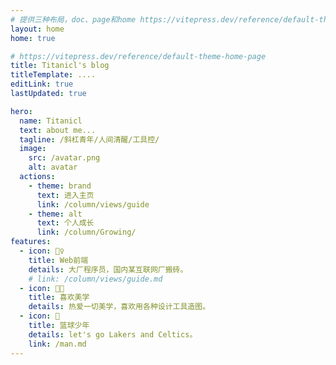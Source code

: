 ```yaml
---
# 提供三种布局，doc、page和home https://vitepress.dev/reference/default-theme-layout
layout: home
home: true

# https://vitepress.dev/reference/default-theme-home-page
title: Titanicl's blog
titleTemplate: ....
editLink: true
lastUpdated: true

hero:
  name: Titanicl
  text: about me...
  tagline: /斜杠青年/人间清醒/工具控/
  image:
    src: /avatar.png
    alt: avatar
  actions:
    - theme: brand
      text: 进入主页
      link: /column/views/guide
    - theme: alt
      text: 个人成长
      link: /column/Growing/
features:
  - icon: 🤹‍♀️
    title: Web前端
    details: 大厂程序员，国内某互联网厂搬砖。
    # link: /column/views/guide.md
  - icon: 👩‍🎨‍
    title: 喜欢美学
    details: 热爱一切美学，喜欢用各种设计工具造图。
  - icon: 🧩
    title: 篮球少年
    details: let's go Lakers and Celtics。
    link: /man.md
---
```


<!-- 自定义组件 -->
<script setup>
import home from './components/home.vue';
</script>

<home />
